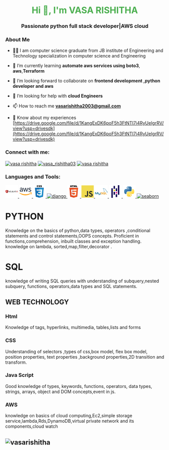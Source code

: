 <h1 align="center" style="color:#4CAF50">Hi 👋, I'm VASA RISHITHA</h1>
<h3 align="center">Passionate python full stack developer|AWS cloud </h3>
<h3>About Me</h3>

- 🧑‍🎓 I am computer science graduate from JB institute of Engineering and Technology specialization in computer science and Engineering

- 🌱 I’m currently learning **automate aws services using boto3**, **aws**,**Terraform**

- 👯 I’m looking  forward to collaborate on **frontend development ,python developer and aws**

- 🤝 I’m looking for help with **cloud Engineers**

- 📫 How to reach me **vasarishitha2003@gmail.com**
- 📄 Know about my experiences [https://drive.google.com/file/d/1KangExDK6poF5h3FtNTI7i4RyUelgrRV/view?usp=drivesdk](https://drive.google.com/file/d/1KangExDK6poF5h3FtNTI7i4RyUelgrRV/view?usp=drivesdk)


<h3 align="left">Connect with me:</h3>
<p align="left">
<a href="https://www.linkedin.com/in/vasa-rishitha-547870258" target="blank"><img align="center" src="https://raw.githubusercontent.com/rahuldkjain/github-profile-readme-generator/master/src/images/icons/Social/linked-in-alt.svg" alt="vasa rishitha" height="30" width="40" /></a>
<a href="https://instagram.com/vasa_rishitha03" target="blank"><img align="center" src="https://raw.githubusercontent.com/rahuldkjain/github-profile-readme-generator/master/src/images/icons/Social/instagram.svg" alt="vasa_rishitha03" height="30" width="40" /></a>
<a href="https://www.hackerrank.com/profile/vasarishitha2003" target="blank"><img align="center" src="https://raw.githubusercontent.com/rahuldkjain/github-profile-readme-generator/master/src/images/icons/Social/hackerrank.svg" alt="vasa rishitha" height="30" width="40" /></a>
</p>

<h3 align="left">Languages and Tools:</h3>
<p align="left"> <a href="https://angular.io" target="_blank" rel="noreferrer"> <img src="https://raw.githubusercontent.com/devicons/devicon/master/icons/angularjs/angularjs-original-wordmark.svg" alt="angularjs" width="40" height="40"/> </a> <a href="https://aws.amazon.com" target="_blank" rel="noreferrer"> <img src="https://raw.githubusercontent.com/devicons/devicon/master/icons/amazonwebservices/amazonwebservices-original-wordmark.svg" alt="aws" width="40" height="40"/> </a> <a href="https://www.w3schools.com/css/" target="_blank" rel="noreferrer"> <img src="https://raw.githubusercontent.com/devicons/devicon/master/icons/css3/css3-original-wordmark.svg" alt="css3" width="40" height="40"/> </a> <a href="https://www.djangoproject.com/" target="_blank" rel="noreferrer"> <img src="https://cdn.worldvectorlogo.com/logos/django.svg" alt="django" width="40" height="40"/> </a> <a href="https://www.w3.org/html/" target="_blank" rel="noreferrer"> <img src="https://raw.githubusercontent.com/devicons/devicon/master/icons/html5/html5-original-wordmark.svg" alt="html5" width="40" height="40"/> </a> <a href="https://developer.mozilla.org/en-US/docs/Web/JavaScript" target="_blank" rel="noreferrer"> <img src="https://raw.githubusercontent.com/devicons/devicon/master/icons/javascript/javascript-original.svg" alt="javascript" width="40" height="40"/> </a> <a href="https://www.mysql.com/" target="_blank" rel="noreferrer"> <img src="https://raw.githubusercontent.com/devicons/devicon/master/icons/mysql/mysql-original-wordmark.svg" alt="mysql" width="40" height="40"/> </a> <a href="https://pandas.pydata.org/" target="_blank" rel="noreferrer"> <img src="https://raw.githubusercontent.com/devicons/devicon/2ae2a900d2f041da66e950e4d48052658d850630/icons/pandas/pandas-original.svg" alt="pandas" width="40" height="40"/> </a> <a href="https://www.python.org" target="_blank" rel="noreferrer"> <img src="https://raw.githubusercontent.com/devicons/devicon/master/icons/python/python-original.svg" alt="python" width="40" height="40"/> </a> <a href="https://seaborn.pydata.org/" target="_blank" rel="noreferrer"> <img src="https://seaborn.pydata.org/_images/logo-mark-lightbg.svg" alt="seaborn" width="40" height="40"/> </a> </p>

<h1>PYTHON</h1>
<span>Knowledge on the basics of python,data types, operators ,conditional statements and
control statements,OOPS concepts. Proficient in functions,comprehension, inbuilt classes and
exception handling. knowledge on lambda, sorted,map,filter,decorator .</span>
<h1>SQL</h1>
<span>knowledge of writing SQL queries with understanding of subquery,nested subquery, functions,
operators,data types and SQL statements.</span>
<h2>WEB TECHNOLOGY</h2>
<h3>Html</h3>
<span>Knowledge of tags, hyperlinks, multimedia, tables,lists and forms</span>
<h3>CSS</h3>
<span>Understanding of selectors ,types of css,box model, flex box model, position properties,
text properties ,background properties,2D transition and transform.</span>
<h3>Java Script</h3>
<span>Good knowledge of types, keywords, functions, operators, data types, strings, arrays,
object and DOM concepts,event in js.</span>
<h3>AWS</h3>
<span>knowledge on basics of cloud computing,Ec2,simple storage service,lambda,Rds,DynamoDB,virtual private network and its components,cloud watch</span>
<br>
<h2 padding-bottom="20px"><img align="left"  width="500px" src="https://github-readme-stats.vercel.app/api/top-langs?username=vasarishitha&show_icons=true&locale=en&layout=compact" alt="vasarishitha" /></h2>

